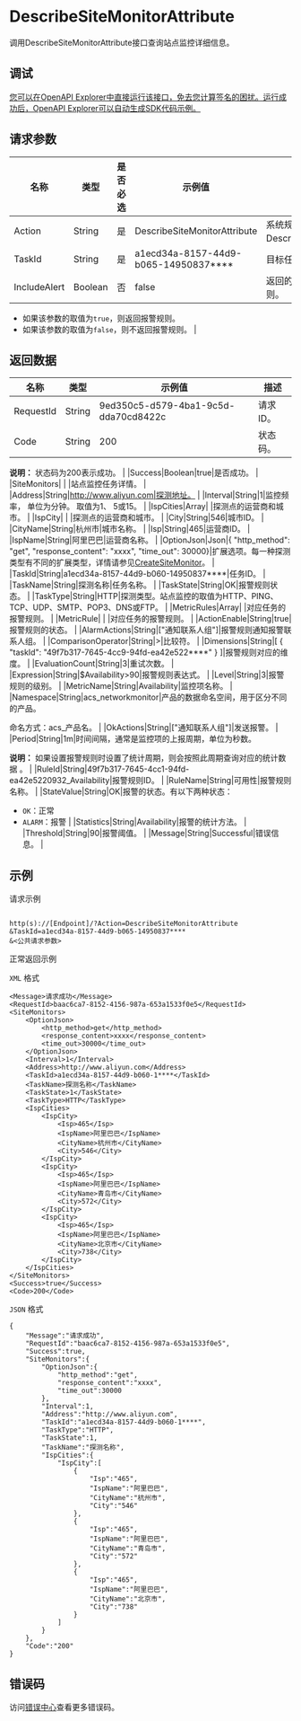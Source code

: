 # DescribeSiteMonitorAttribute

调用DescribeSiteMonitorAttribute接口查询站点监控详细信息。

## 调试

[您可以在OpenAPI Explorer中直接运行该接口，免去您计算签名的困扰。运行成功后，OpenAPI Explorer可以自动生成SDK代码示例。](https://api.aliyun.com/#product=Cms&api=DescribeSiteMonitorAttribute&type=RPC&version=2019-01-01)

## 请求参数

|名称|类型|是否必选|示例值|描述|
|--|--|----|---|--|
|Action|String|是|DescribeSiteMonitorAttribute|系统规定参数。取值：DescribeSiteMonitorAttribute。 |
|TaskId|String|是|a1ecd34a-8157-44d9-b065-14950837\*\*\*\*|目标任务ID。 |
|IncludeAlert|Boolean|否|false|返回的任务详情是否包含报警规则。

 -   如果该参数的取值为`true`，则返回报警规则。
-   如果该参数的取值为`false`，则不返回报警规则。 |

## 返回数据

|名称|类型|示例值|描述|
|--|--|---|--|
|RequestId|String|9ed350c5-d579-4ba1-9c5d-dda70cd8422c|请求ID。 |
|Code|String|200|状态码。

 **说明：** 状态码为200表示成功。 |
|Success|Boolean|true|是否成功。 |
|SiteMonitors| | |站点监控任务详情。 |
|Address|String|http://www.aliyun.com|探测地址。 |
|Interval|String|1|监控频率， 单位为分钟。 取值为1、 5或15。 |
|IspCities|Array| |探测点的运营商和城市。 |
|IspCity| | |探测点的运营商和城市。 |
|City|String|546|城市ID。 |
|CityName|String|杭州市|城市名称。 |
|Isp|String|465|运营商ID。 |
|IspName|String|阿里巴巴|运营商名称。 |
|OptionJson|Json|\{ "http\_method": "get", "response\_content": "xxxx", "time\_out": 30000\}|扩展选项。每一种探测类型有不同的扩展类型，详情请参见[CreateSiteMonitor](~~115048~~)。 |
|TaskId|String|a1ecd34a-8157-44d9-b060-14950837\*\*\*\*|任务ID。 |
|TaskName|String|探测名称|任务名称。 |
|TaskState|String|OK|报警规则状态。 |
|TaskType|String|HTTP|探测类型。站点监控的取值为HTTP、PING、TCP、UDP、SMTP、POP3、DNS或FTP。 |
|MetricRules|Array| |对应任务的报警规则。 |
|MetricRule| | |对应任务的报警规则。 |
|ActionEnable|String|true|报警规则的状态。 |
|AlarmActions|String|\["通知联系人组"\]|报警规则通知报警联系人组。 |
|ComparisonOperator|String|\>|比较符。 |
|Dimensions|String|\[ \{ "taskId": "49f7b317-7645-4cc9-94fd-ea42e522\*\*\*\*" \} \]|报警规则对应的维度。 |
|EvaluationCount|String|3|重试次数。 |
|Expression|String|$Availability\>90|报警规则表达式。 |
|Level|String|3|报警规则的级别。 |
|MetricName|String|Availability|监控项名称。 |
|Namespace|String|acs\_networkmonitor|产品的数据命名空间，用于区分不同的产品。

 命名方式：acs\_产品名。 |
|OkActions|String|\["通知联系人组"\]|发送报警。 |
|Period|String|1m|时间间隔，通常是监控项的上报周期，单位为秒数。

 **说明：** 如果设置报警规则时设置了统计周期，则会按照此周期查询对应的统计数据 。 |
|RuleId|String|49f7b317-7645-4cc1-94fd-ea42e5220932\_Availability|报警规则ID。 |
|RuleName|String|可用性|报警规则名称。 |
|StateValue|String|OK|报警的状态。有以下两种状态：

 -   `OK`：正常
-   `ALARM`：报警 |
|Statistics|String|Availability|报警的统计方法。 |
|Threshold|String|90|报警阈值。 |
|Message|String|Successful|错误信息。 |

## 示例

请求示例

```

http(s)://[Endpoint]/?Action=DescribeSiteMonitorAttribute
&TaskId=a1ecd34a-8157-44d9-b065-14950837****
&<公共请求参数>

```

正常返回示例

`XML` 格式

```
<Message>请求成功</Message>
<RequestId>baac6ca7-8152-4156-987a-653a1533f0e5</RequestId>
<SiteMonitors>
    <OptionJson>
        <http_method>get</http_method>
        <response_content>xxxx</response_content>
        <time_out>30000</time_out>
    </OptionJson>
    <Interval>1</Interval>
    <Address>http://www.aliyun.com</Address>
    <TaskId>a1ecd34a-8157-44d9-b060-1****</TaskId>
    <TaskName>探测名称</TaskName>
    <TaskState>1</TaskState>
    <TaskType>HTTP</TaskType>
    <IspCities>
        <IspCity>
            <Isp>465</Isp>
            <IspName>阿里巴巴</IspName>
            <CityName>杭州市</CityName>
            <City>546</City>
        </IspCity>
        <IspCity>
            <Isp>465</Isp>
            <IspName>阿里巴巴</IspName>
            <CityName>青岛市</CityName>
            <City>572</City>
        </IspCity>
        <IspCity>
            <Isp>465</Isp>
            <IspName>阿里巴巴</IspName>
            <CityName>北京市</CityName>
            <City>738</City>
        </IspCity>
    </IspCities>
</SiteMonitors>
<Success>true</Success>
<Code>200</Code>
```

`JSON` 格式

```
{
	"Message":"请求成功",
	"RequestId":"baac6ca7-8152-4156-987a-653a1533f0e5",
	"Success":true,
	"SiteMonitors":{
		"OptionJson":{
			"http_method":"get",
			"response_content":"xxxx",
			"time_out":30000
		},
		"Interval":1,
		"Address":"http://www.aliyun.com",
		"TaskId":"a1ecd34a-8157-44d9-b060-1****",
		"TaskType":"HTTP",
		"TaskState":1,
		"TaskName":"探测名称",
		"IspCities":{
			"IspCity":[
				{
					"Isp":"465",
					"IspName":"阿里巴巴",
					"CityName":"杭州市",
					"City":"546"
				},
				{
					"Isp":"465",
					"IspName":"阿里巴巴",
					"CityName":"青岛市",
					"City":"572"
				},
				{
					"Isp":"465",
					"IspName":"阿里巴巴",
					"CityName":"北京市",
					"City":"738"
				}
			]
		}
	},
	"Code":"200"
}
```

## 错误码

访问[错误中心](https://error-center.alibabacloud.com/status/product/Cms)查看更多错误码。

